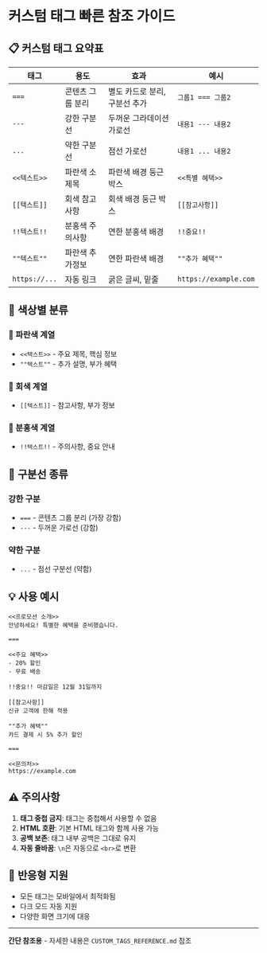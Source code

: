 # 커스텀 태그 빠른 참조 가이드

## 📋 커스텀 태그 요약표

| 태그 | 용도 | 효과 | 예시 |
|------|------|------|------|
| `===` | 콘텐츠 그룹 분리 | 별도 카드로 분리, 구분선 추가 | `그룹1 === 그룹2` |
| `---` | 강한 구분선 | 두꺼운 그라데이션 가로선 | `내용1 --- 내용2` |
| `...` | 약한 구분선 | 점선 가로선 | `내용1 ... 내용2` |
| `<<텍스트>>` | 파란색 소제목 | 파란색 배경 둥근 박스 | `<<특별 혜택>>` |
| `[[텍스트]]` | 회색 참고사항 | 회색 배경 둥근 박스 | `[[참고사항]]` |
| `!!텍스트!!` | 분홍색 주의사항 | 연한 분홍색 배경 | `!!중요!!` |
| `""텍스트""` | 파란색 추가정보 | 연한 파란색 배경 | `""추가 혜택""` |
| `https://...` | 자동 링크 | 굵은 글씨, 밑줄 | `https://example.com` |

## 🎨 색상별 분류

### 🔵 파란색 계열
- `<<텍스트>>` - 주요 제목, 핵심 정보
- `""텍스트""` - 추가 설명, 부가 혜택

### 🔘 회색 계열
- `[[텍스트]]` - 참고사항, 부가 정보

### 🎀 분홍색 계열
- `!!텍스트!!` - 주의사항, 중요 안내

## 📐 구분선 종류

### 강한 구분
- `===` - 콘텐츠 그룹 분리 (가장 강함)
- `---` - 두꺼운 가로선 (강함)

### 약한 구분
- `...` - 점선 구분선 (약함)

## 💡 사용 예시

```
<<프로모션 소개>>
안녕하세요! 특별한 혜택을 준비했습니다.

===

<<주요 혜택>>
- 20% 할인
- 무료 배송

!!중요!! 마감일은 12월 31일까지

[[참고사항]]
신규 고객에 한해 적용

""추가 혜택""
카드 결제 시 5% 추가 할인

===

<<문의처>>
https://example.com
```

## ⚠️ 주의사항

1. **태그 중첩 금지**: 태그는 중첩해서 사용할 수 없음
2. **HTML 호환**: 기본 HTML 태그와 함께 사용 가능
3. **공백 보존**: 태그 내부 공백은 그대로 유지
4. **자동 줄바꿈**: `\n`은 자동으로 `<br>`로 변환

## 📱 반응형 지원

- 모든 태그는 모바일에서 최적화됨
- 다크 모드 자동 지원
- 다양한 화면 크기에 대응

---

**간단 참조용** - 자세한 내용은 `CUSTOM_TAGS_REFERENCE.md` 참조 